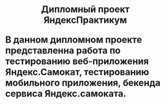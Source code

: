 <h1 align="center">Дипломный проект ЯндексПрактикум<br></1h>
<p></p>
<p align="left">В данном дипломном проекте представленна работа по тестированию веб-приложения Яндекс.Самокат, тестированию мобильного приложения, бекенда сервиса Яндекс.самоката.<br></p>


